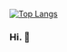 <!--
**dobleemme/dobleemme** is a ✨ _special_ ✨ repository because its `README.md` (this file) appears on your GitHub profile.

Here are some ideas to get you started:
- Hi there 👋
- 🔭 I’m currently working on ...
- 🌱 I’m currently learning ...
- 👯 I’m looking to collaborate on ...
- 🤔 I’m looking for help with ...
- 💬 Ask me about ...
- 📫 How to reach me: ...
- 😄 Pronouns: ...
- ⚡ Fun fact: ...
![Used Languages](https://github-readme-stats.vercel.app/api/top-langs/?username=dobleemme&theme=nord&layout=compact&hide=HTML)
-->


[![Top Langs](https://github-readme-stats.vercel.app/api/top-langs/?username=dobleemme&layout=compact)](https://github.com/anuraghazra/github-readme-stats)

### Hi. 👋
